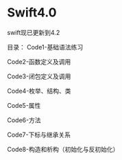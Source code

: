 # Swift4.0
swift现已更新到4.2

目录：
Code1-基础语法练习

Code2-函数定义及调用

Code3-闭包定义及调用

Code4-枚举、结构、类

Code5-属性

Code6-方法

Code7-下标与继承关系

Code8-构造和析构（初始化与反初始化）



